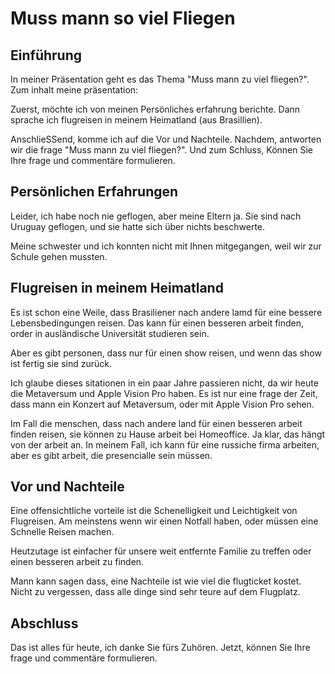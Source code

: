 # Muss mann so viel Fliegen

## Einführung

In meiner Präsentation geht es das Thema "Muss mann zu viel fliegen?". Zum inhalt meine präsentation:

Zuerst, möchte ich von meinen Persönliches erfahrung berichte.
Dann sprache ich flugreisen in meinem Heimatland (aus Brasillien).

AnschlieSSend, komme ich auf die Vor und Nachteile. Nachdem, antworten wir die frage "Muss mann zu viel fliegen?".
Und zum Schluss, Können Sie Ihre frage und commentäre formulieren.

## Persönlichen Erfahrungen

Leider, ich habe noch nie geflogen, aber meine Eltern ja. Sie sind nach Uruguay geflogen, und sie hatte sich über nichts beschwerte.

Meine schwester und ich konnten nicht mit Ihnen mitgegangen, weil wir zur Schule gehen mussten.

## Flugreisen in meinem Heimatland

Es ist schon eine Weile, dass Brasiliener nach andere lamd für eine bessere Lebensbedingungen reisen. Das kann für einen besseren arbeit finden, order
in ausländische Universität studieren sein.

Aber es gibt personen, dass nur für einen show reisen, und wenn das show ist fertig sie sind zurück.

Ich glaube dieses sitationen in ein paar Jahre passieren nicht, da wir heute die Metaversum und Apple Vision Pro haben.
Es ist nur eine frage der Zeit, dass mann ein Konzert auf Metaversum, oder mit Apple Vision Pro sehen.

Im Fall die menschen, dass nach andere land für einen besseren arbeit finden reisen, sie können zu Hause arbeit bei Homeoffice.
Ja klar, das hängt von der arbeit an. In meinem Fall, ich kann für eine russiche firma arbeiten, aber es gibt arbeit, die presencialle sein müssen.

## Vor und Nachteile

Eine offensichtliche vorteile ist die Schenelligkeit und Leichtigkeit von Flugreisen. Am meinstens wenn wir einen Notfall haben,
oder müssen eine Schnelle Reisen machen.

Heutzutage ist einfacher für unsere weit entfernte Familie zu treffen oder einen besseren arbeit zu finden.

Mann kann sagen dass, eine Nachteile ist wie viel die flugticket kostet. Nicht zu vergessen, dass alle dinge sind sehr teure auf dem Flugplatz.

## Abschluss

Das ist alles für heute, ich danke Sie fürs Zuhören. Jetzt, können Sie Ihre frage und commentäre formulieren.
